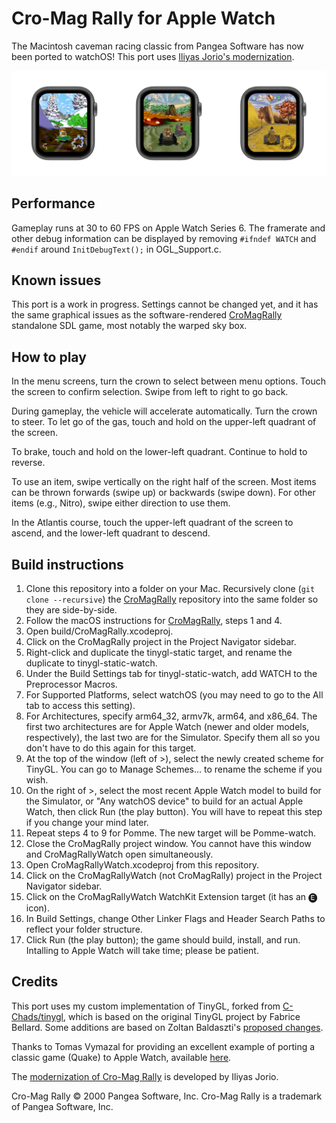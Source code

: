 # Cro-Mag Rally for Apple Watch

The Macintosh caveman racing classic from Pangea Software has now been ported to watchOS! This port uses [Iliyas Jorio's modernization](https://github.com/jorio/CroMagRally).

![Screenshots](screenshots.png)

## Performance

Gameplay runs at 30 to 60 FPS on Apple Watch Series 6. The framerate and other debug information can be displayed by removing `#ifndef WATCH` and `#endif` around `InitDebugText();` in OGL_Support.c.

## Known issues

This port is a work in progress. Settings cannot be changed yet, and it has the same graphical issues as the software-rendered [CroMagRally](https://github.com/williehwc/CroMagRally) standalone SDL game, most notably the warped sky box.

## How to play

In the menu screens, turn the crown to select between menu options. Touch the screen to confirm selection. Swipe from left to right to go back.

During gameplay, the vehicle will accelerate automatically. Turn the crown to steer. To let go of the gas, touch and hold on the upper-left quadrant of the screen.

To brake, touch and hold on the lower-left quadrant. Continue to hold to reverse.

To use an item, swipe vertically on the right half of the screen. Most items can be thrown forwards (swipe up) or backwards (swipe down). For other items (e.g., Nitro), swipe either direction to use them.

In the Atlantis course, touch the upper-left quadrant of the screen to ascend, and the lower-left quadrant to descend.

## Build instructions

1. Clone this repository into a folder on your Mac. Recursively clone (`git clone --recursive`) the [CroMagRally](https://github.com/williehwc/CroMagRally) repository into the same folder so they are side-by-side.
2. Follow the macOS instructions for [CroMagRally](https://github.com/williehwc/CroMagRally), steps 1 and 4.
3. Open build/CroMagRally.xcodeproj.
4. Click on the CroMagRally project in the Project Navigator sidebar.
5. Right-click and duplicate the tinygl-static target, and rename the duplicate to tinygl-static-watch.
6. Under the Build Settings tab for tinygl-static-watch, add WATCH to the Preprocessor Macros.
7. For Supported Platforms, select watchOS (you may need to go to the All tab to access this setting).
8. For Architectures, specify arm64_32, armv7k, arm64, and x86_64. The first two architectures are for Apple Watch (newer and older models, respectively), the last two are for the Simulator. Specify them all so you don't have to do this again for this target.
9. At the top of the window (left of >), select the newly created scheme for TinyGL. You can go to Manage Schemes… to rename the scheme if you wish.
10. On the right of >, select the most recent Apple Watch model to build for the Simulator, or "Any watchOS device" to build for an actual Apple Watch, then click Run (the play button). You will have to repeat this step if you change your mind later.
11. Repeat steps 4 to 9 for Pomme. The new target will be Pomme-watch.
12. Close the CroMagRally project window. You cannot have this window and CroMagRallyWatch open simultaneously.
13. Open CroMagRallyWatch.xcodeproj from this repository.
14. Click on the CroMagRallyWatch (not CroMagRally) project in the Project Navigator sidebar.
15. Click on the CroMagRallyWatch WatchKit Extension target (it has an 🅔 icon).
16. In Build Settings, change Other Linker Flags and Header Search Paths to reflect your folder structure.
17. Click Run (the play button); the game should build, install, and run. Intalling to Apple Watch will take time; please be patient.

## Credits

This port uses my custom implementation of TinyGL, forked from [C-Chads/tinygl](https://github.com/C-Chads/tinygl), which is based on the original TinyGL project by Fabrice Bellard. Some additions are based on Zoltan Baldaszti's [proposed changes](https://github.com/C-Chads/tinygl/issues/18).

Thanks to Tomas Vymazal for providing an excellent example of porting a classic game (Quake) to Apple Watch, available [here](https://github.com/MyOwnClone/quake_watch).

The [modernization of Cro-Mag Rally](https://github.com/jorio/CroMagRally) is developed by Iliyas Jorio.

Cro-Mag Rally © 2000 Pangea Software, Inc. Cro-Mag Rally is a trademark of Pangea Software, Inc.